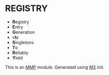 # REGISTRY

- **R**egistry
- **E**ntry
- **G**eneration
- v**I**a
- **S**ingletons
- **T**o
- **R**eliably
- **Y**ield

This is an [MMP](https://github.com/DinheroDevelopmentGroup/modular-minecraft-proxy) module.
Generated using [M3](https://github.com/DinheroDevelopmentGroup/modular-minecraft-proxy/tree/main/src/m3) init.
